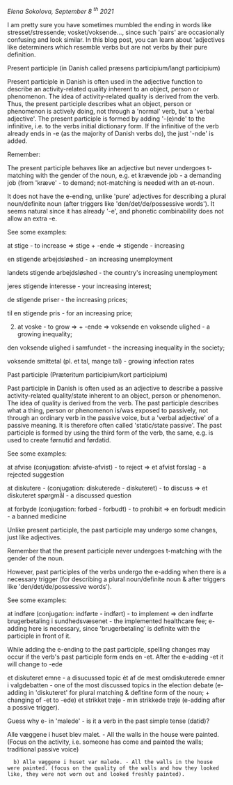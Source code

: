*Elena Sokolova, September 8 <sup>th</sup> 2021*

I am pretty sure you have sometimes mumbled the ending in words like stresset/stressende; vosket/voksende..., since such 'pairs' are occasionally confusing and look similar. In this blog post, you can learn about 'adjectives like determiners which resemble verbs but are not verbs by their pure definition. 
 
Present participle (in Danish called præsens participium/langt participium)
 
Present participle in Danish is often used in the adjective function to describe an activity-related quality inherent to an object, person or phenomenon. The idea of activity-related quality is derived from the verb. Thus, the present participle describes what an object, person or phenomenon is actively doing, not through a 'normal' verb, but a 'verbal adjective'. The present participle is formed by adding '-(e)nde' to the infinitive, i.e. to the verbs initial dictionary form. If the infinitive of the verb already ends in -e (as the majority of Danish verbs do), the just 
'-nde' is added.
 
Remember:
 
The present participle behaves like an adjective but never undergoes t-matching with the gender of the noun, e.g. et krævende job - a demanding job (from 'kræve' - to demand; not-matching is needed with an et-noun. 
 
It does not have the e-ending, unlike 'pure' adjectives for describing a plural noun/definite noun (after triggers like 'den/det/de/possessive words'). It seems natural since it has already '-e', and phonetic combinability does not allow an extra -e.
 
See some examples:
 
at stige - to increase => stige + -ende => stigende - increasing 
 
en stigende arbejdsløshed - an increasing unemployment
 
landets stigende arbejdsløshed - the country's increasing unemployment
 
jeres stigende interesse - your increasing interest; 
 
de stigende priser - the increasing prices;
 
til en stigende pris - for an increasing price;
 
2. at voske - to grow => + -ende => voksende
en voksende ulighed - a growing inequality; 
 
den voksende ulighed i samfundet - the increasing inequality in the society;
 
voksende smittetal (pl. et tal, mange tal) - growing infection rates
 
 
 
 
Past participle (Præteritum participium/kort participium)
 
Past participle in Danish is often used as an adjective to describe a passive activity-related quality/state inherent to an object, person or phenomenon. The idea of quality is derived from the verb. The past participle describes what a thing, person or phenomenon is/was exposed to passively, not through an ordinary verb in the passive voice, but a 'verbal adjective' of a passive meaning. It is therefore often called 'static/state passive'. The past participle is formed by using the third form of the verb, the same, e.g. is used to create førnutid and førdatid. 
 
See some examples:
 
at afvise (conjugation: afviste-afvist) - to reject => et afvist forslag - a rejected suggestion
 
at diskutere - (conjugation: diskuterede - diskuteret) - to discuss => et diskuteret spørgmål - a discussed question
 
at forbyde (conjugation: forbød - forbudt) - to prohibit => en forbudt medicin - a banned medicine
 
Unlike present participle, the past participle may undergo some changes, just like adjectives. 
 
Remember that the present participle never undergoes t-matching with the gender of the noun. 
 
However, past participles of the verbs undergo the e-adding when there is a necessary trigger (for describing a plural noun/definite noun & after triggers like 'den/det/de/possessive words'). 
 
See some examples:
 
at indføre (conjugation: indførte - indført) - to implement =>
den indførte brugerbetaling i sundhedsvæsenet - the implemented healthcare fee; e-adding here is necessary, since 'brugerbetaling' is definite with the participle in front of it. 
 
While adding the e-ending to the past participle, spelling changes may occur if the verb's past participle form ends en -et. 
After the e-adding -et it will change to -ede

et diskuteret emne - a disucussed topic
ét af de mest omdiskuterede emner i valgdebatten - one of the most discussed topics in the election debate (e-adding in 'diskuteret' for plural matching & defitine form of the noun; + changing of -et to -ede)
et strikket trøje - min strikkede trøje (e-adding after a possive trigger). 
 
 
Guess why e- in 'malede' - is it a verb in the past simple tense (datid)?
 
Alle væggene i huset blev malet. - All the walls in the house were painted. (Focus on the activity, i.e. someone has come and painted the walls; traditional passive voice)
 
      b) Alle væggene i huset var malede. - All the walls in the house were painted. (focus on the quality of the walls and how they looked like, they were not worn out and looked freshly painted). 
 
 
 

